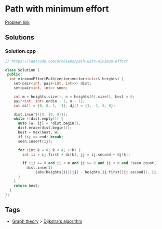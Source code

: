 # Path with minimum effort

[Problem link](https://leetcode.com/problems/path-with-minimum-effort)

## Solutions


### Solution.cpp
```cpp
// https://leetcode.com/problems/path-with-minimum-effort

class Solution {
 public:
  int minimumEffortPath(vector<vector<int>>& heights) {
    set<pair<int, pair<int, int>>> dist;
    set<pair<int, int>> seen;

    int m = heights.size(), n = heights[0].size(), best = 0;
    pair<int, int> end{m - 1, n - 1};
    int di[] = {0, 0, 1, -1}, dj[] = {1, -1, 0, 0};

    dist.insert({0, {0, 0}});
    while (!dist.empty()) {
      auto [w, ij] = *dist.begin();
      dist.erase(dist.begin());
      best = max(best, w);
      if (ij == end) break;
      seen.insert(ij);

      for (int k = 0; k < 4; ++k) {
        int ii = ij.first + di[k], jj = ij.second + dj[k];

        if (ii >= 0 and ii < m and jj >= 0 and jj < n and !seen.count({ii, jj}))
          dist.insert(
              {abs(heights[ii][jj] - heights[ij.first][ij.second]), {ii, jj}});
      }
    }
    return best;
  }
};
```
## Tags

* [Graph theory](/README.md#Graph_theory) > [Dijkstra's algorithm](/README.md#Graph_theory-Dijkstra_s_algorithm)
